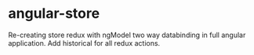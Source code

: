# angular-store

Re-creating store redux with ngModel two way databinding in full angular application.
Add historical for all redux actions.  

